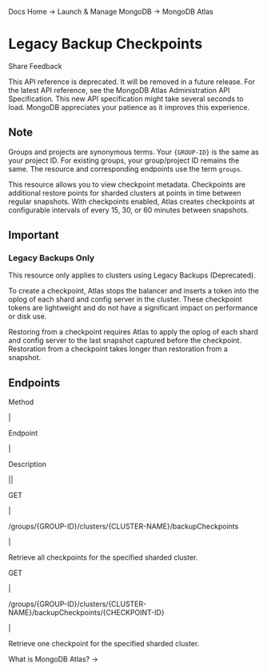 Docs Home → Launch & Manage MongoDB → MongoDB Atlas

# Legacy Backup Checkpoints

Share Feedback

This API reference is deprecated. It will be removed in a future release. For
the latest API reference, see the MongoDB Atlas Administration API
Specification. This new API specification might take several seconds to load.
MongoDB appreciates your patience as it improves this experience.

## Note

Groups and projects are synonymous terms. Your `{GROUP-ID}` is the same as
your project ID. For existing groups, your group/project ID remains the same.
The resource and corresponding endpoints use the term `groups`.

This resource allows you to view checkpoint metadata. Checkpoints are
additional restore points for sharded clusters at points in time between
regular snapshots. With checkpoints enabled, Atlas creates checkpoints at
configurable intervals of every 15, 30, or 60 minutes between snapshots.

## Important

### Legacy Backups Only

This resource only applies to clusters using Legacy Backups (Deprecated).

To create a checkpoint, Atlas stops the balancer and inserts a token into the
oplog of each shard and config server in the cluster. These checkpoint tokens
are lightweight and do not have a significant impact on performance or disk
use.

Restoring from a checkpoint requires Atlas to apply the oplog of each shard
and config server to the last snapshot captured before the checkpoint.
Restoration from a checkpoint takes longer than restoration from a snapshot.

## Endpoints

Method

|

Endpoint

|

Description  
  
||  
  
GET

|

/groups/{GROUP-ID}/clusters/{CLUSTER-NAME}/backupCheckpoints

|

Retrieve all checkpoints for the specified sharded cluster.  
  
GET

|

/groups/{GROUP-ID}/clusters/{CLUSTER-NAME}/backupCheckpoints/{CHECKPOINT-ID}

|

Retrieve one checkpoint for the specified sharded cluster.  
  
What is MongoDB Atlas? →

